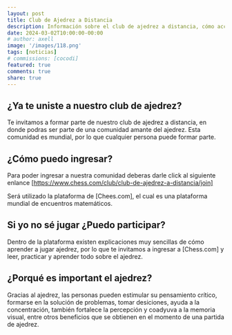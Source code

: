 ```yaml
---
layout: post
title: Club de Ajedrez a Distancia
description: Información sobre el club de ajedrez a distancia, cómo acceder y participar.
date: 2024-03-02T10:00:00-00:00
# author: axell
image: '/images/118.png'
tags: [noticias]
# commissions: [cocodi]
featured: true
comments: true
share: true
---
```

## ¿Ya te uniste a nuestro club de ajedrez?
Te invitamos a formar parte de nuestro club de ajedrez a distancia, en donde podras ser parte de una comunidad amante del ajedrez. Esta comunidad es mundial, por lo que cualquier persona puede formar parte. 
## ¿Cómo puedo ingresar?
Para poder ingresar a nuestra comunidad deberas darle click al siguiente enlance [https://www.chess.com/club/club-de-ajedrez-a-distancia/join]

Será utilizado la plataforma de [Chees.com], el cual es una plataforma mundial de encuentros matemáticos. 
## Si yo no sé jugar ¿Puedo participar?
Dentro de la plataforma existen explicaciones muy sencillas de cómo aprender a jugar ajedrez, por lo que te invitamos a ingresar a [Chess.com] y leer, practicar y aprender todo sobre el ajedrez. 
## ¿Porqué es important el ajedrez?
Gracias al ajedrez, las personas pueden estimular su pensamiento crítico, formarse en la solución de problemas, tomar desiciones, ayuda a la concentración, también fortalece la percepción y coadyuva a la memoria visual, entre otros beneficios que se obtienen en el momento de una partida de ajedrez. 

